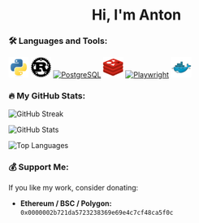 <h1 align="center">Hi, I'm Anton</h1>
<p align="left">
</p>

### 🛠️ Languages and Tools:
<p align="left"> 
  <a href="https://www.python.org" target="_blank"><img src="https://raw.githubusercontent.com/devicons/devicon/master/icons/python/python-original.svg" alt="Python" width="40" height="40"/></a>
  <a href="https://www.rust-lang.org" target="_blank"><img src="https://github.com/devicons/devicon/blob/master/icons/rust/rust-original.svg" alt="Rust" width="40" height="40"/></a>
  <a href="https://www.postgresql.org/" target="_blank"><img src="https://cdn.worldvectorlogo.com/logos/postgresql.svg" alt="PostgreSQL" width="40" height="40"/></a>
  <a href="https://redis.io/" target="_blank"><img src="https://github.com/devicons/devicon/blob/master/icons/redis/redis-original.svg" alt="Redis" width="40" height="40"/></a>
  <a href="https://playwright.dev/" target="_blank"><img src="https://playwright.dev/img/playwright-logo.svg" alt="Playwright" width="40" height="40"/></a>
  <a href="https://www.docker.com/" target="_blank"><img src="https://raw.githubusercontent.com/devicons/devicon/master/icons/docker/docker-original.svg" alt="Docker" width="40" height="40"/></a>
</p>


### 🔥 My GitHub Stats:
<p align="left">
  <img src="http://github-readme-streak-stats.herokuapp.com?user=AntonSushkov&theme=transparent&mode=weekly" alt="GitHub Streak" width="400"/>
  </p>
<p align="left">
  <img src="https://github-readme-stats.vercel.app/api?username=AntonSushkov&show_icons=true&theme=vision-friendly-dark" alt="GitHub Stats" width="400"/>
</p>
<p align="left">
  <img src="https://github-readme-stats.vercel.app/api/top-langs/?username=AntonSushkov&layout=compact&theme=vision-friendly-dark" alt="Top Languages" width="400"/>
</p>

### 💰 Support Me:
If you like my work, consider donating:
- **Ethereum / BSC / Polygon:** `0x0000002b721da5723238369e69e4c7cf48ca5f0c`

